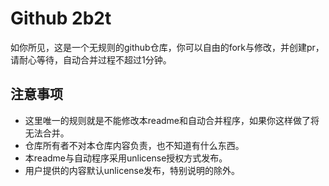 # Github 2b2t
如你所见，这是一个无规则的github仓库，你可以自由的fork与修改，并创建pr，请耐心等待，自动合并过程不超过1分钟。

## 注意事项
- 这里唯一的规则就是不能修改本readme和自动合并程序，如果你这样做了将无法合并。
- 仓库所有者不对本仓库内容负责，也不知道有什么东西。
- 本readme与自动程序采用unlicense授权方式发布。
- 用户提供的内容默认unlicense发布，特别说明的除外。
